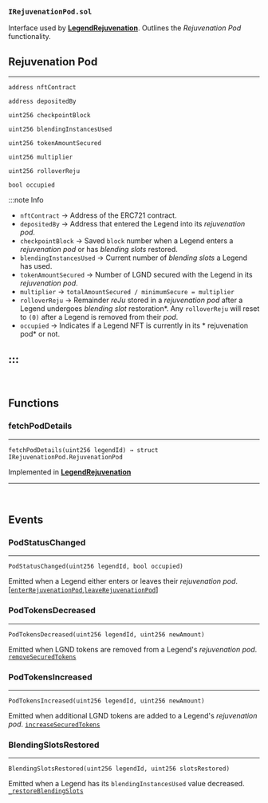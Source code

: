 ### `IRejuvenationPod.sol`



Interface used by [**LegendRejuvenation**](./LegendRejuvenation). Outlines the *Rejuvenation Pod* functionality.

## Rejuvenation Pod
---


```sol title="RejuvenationPod"
address nftContract

address depositedBy

uint256 checkpointBlock

uint256 blendingInstancesUsed

uint256 tokenAmountSecured

uint256 multiplier

uint256 rolloverReju

bool occupied
```
:::note Info

 * `nftContract` &rarr; Address of the ERC721 contract.
 * `depositedBy` &rarr;  Address that entered the Legend into its *rejuvenation pod*.
 * `checkpointBlock` &rarr; Saved `block` number when a Legend enters a *rejuvenation pod* or has *blending slots* restored.
 * `blendingInstancesUsed` &rarr; Current number of *blending slots* a Legend has used.
 * `tokenAmountSecured` &rarr; Number of LGND secured with the Legend in its *rejuvenation pod*.
 * `multiplier` &rarr; `totalAmountSecured / minimumSecure = multiplier`
 * `rolloverReju` &rarr; Remainder *reJu* stored in a *rejuvenation pod* after a Legend undergoes *blending slot* restoration*. Any `rolloverReju` will reset to `(0)` after a Legend is removed from their *pod*.
 * `occupied` &rarr; Indicates if a Legend NFT is currently in its * rejuvenation pod* or not.
 
:::
---

<br/>

## Functions

### fetchPodDetails
---

``` sol title="fetchPodDetails | external"
fetchPodDetails(uint256 legendId) → struct IRejuvenationPod.RejuvenationPod
```

Implemented in [**LegendRejuvenation**](./LegendRejuvenation#fetchpoddetails)

---
<br/>

## Events 

### PodStatusChanged
---

``` sol title="PodStatusChanged"
PodStatusChanged(uint256 legendId, bool occupied)
```


Emitted when a Legend either enters or leaves their *rejuvenation pod*. [[`enterRejuvenationPod`](./LegendRejuvenation#enterrejuvenationpod),[`leaveRejuvenationPod`](./LegendRejuvenation#leaverejuvenationpod)]

### PodTokensDecreased
---

``` sol title="PodTokensDecreased"
PodTokensDecreased(uint256 legendId, uint256 newAmount)
```

Emitted when LGND tokens are removed from a Legend's *rejuvenation pod*. [`removeSecuredTokens`](./LegendRejuvenation#removesecuredtokens)

### PodTokensIncreased
---

``` sol title="PodTokensIncreased"
PodTokensIncreased(uint256 legendId, uint256 newAmount)
```

Emitted when additional LGND tokens are added to a Legend's *rejuvenation pod*. [`increaseSecuredTokens`](./LegendRejuvenation#increasesecuredtokens)


### BlendingSlotsRestored
---

``` sol title="BlendingSlotsRestored"
BlendingSlotsRestored(uint256 legendId, uint256 slotsRestored)
```

Emitted when a Legend has its `blendingInstancesUsed` value decreased. [`_restoreBlendingSlots`](./LegendRejuvenation#_restoreblendingslot)









